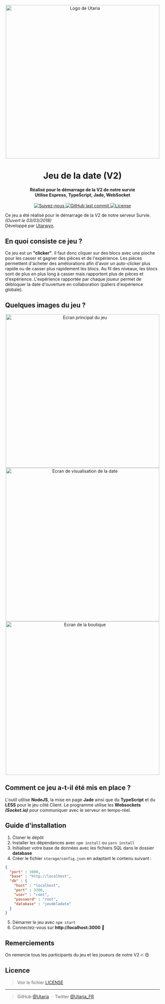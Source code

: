 <p align="center">
    <img src="https://i.imgur.com/rNl9EhX.png" alt="Logo de Utaria" width="500">
</p>

<h1 align="center">Jeu de la date (V2)</h1>
<h4 align="center">
Réalisé pour le démarrage de la V2 de notre survie
<br>
Utilise Express, TypeScript, Jade, WebSocket
</h4>

<p align="center">
    <a href="https://twitter.com/Utaria_FR">
        <img src="https://img.shields.io/twitter/follow/Utaria_FR.svg?style=social&label=Suivez-nous%20sur%20Twitter" alt="Suivez-nous">
    </a>
    <a href="https://github.com/Utaria/jeudeladate/commits/master">
        <img src="https://img.shields.io/github/last-commit/Utaria/jeudeladate/master.svg" alt="GitHub last commit">
    </a>
    <a href="https://github.com/Utaria/jeudeladate/blob/master/LICENSE">
        <img src="https://img.shields.io/badge/Licenses-CC%20BY--SA%203.0%20&%20MIT-green.svg" alt="License">
    </a>
</p>

Ce jeu a été réalisé pour le démarrage de la V2 de notre serveur Survie. *(Ouvert le 03/03/2018)* \
Développé par [Utarwyn](https://github.com/utarwyn).  


## En quoi consiste ce jeu ?

Ce jeu est un __"clicker"__. Il faut donc cliquer sur des blocs avec une pioche pour les casser et gagner des pièces et de l'expérience. Les pièces permettent d'acheter des améliorations afin d'avoir un auto-clicker plus rapide ou de casser plus rapidement les blocs. Au fil des niveaux, les blocs sont de plus en plus long à casser mais rapportent plus de pièces et d'expérience. L'expérience rapportée par chaque joueur permet de débloquer la date d'ouverture en collaboration (paliers d'expérience globale).

## Quelques images du jeu ?

<p align="center">
  <img src="https://i.imgur.com/ccEjt0o.png" alt="Ecran principal du jeu" width="500"><br>
  <img src="https://i.imgur.com/I2xlJBE.png" alt="Ecran de visualisation de la date" width="500"><br>
  <img src="https://i.imgur.com/tRUugQh.png" alt="Ecran de la boutique" width="500">
</p>

## Comment ce jeu a-t-il été mis en place ?

L'outil utilise **NodeJS**, la mise en page **Jade** ainsi que du **TypeScript** et du **LESS** pour le jeu côté Client.
Le programme utilise les **Websockets *(Socket.io)*** pour communiquer avec le serveur en temps-réel.

## Guide d'installation

1. Cloner le dépôt
2. Installer les dépendances avec `npm install` ou `yarn install`
3. Initialiser votre base de données avec les fichiers SQL dans le dossier **database**
4. Créer le fichier `storage/config.json` en adaptant le contenu suivant :
```json
{
  "port" : 3000,
  "base" : "http://localhost",
  "db" : {
    "host" : "localhost",
    "port" : 3306,
    "user" : "root",
    "password" : "root",
    "database" : "jeudeladate"
  }
}
```
5. Démarrer le jeu avec `npm start`
6. Connectez-vous sur **http://localhost:3000** :rocket:

## Remerciements

On remercie tous les participants du jeu et les joueurs de notre V2 :fire: :heart_eyes:

## Licence

> Voir le fichier [LICENSE](https://github.com/Utaria/jeudeladate/blob/master/LICENSE)

---

> GitHub [@Utaria](https://github.com/utaria) &nbsp;&middot;&nbsp;
> Twitter [@Utaria_FR](https://twitter.com/Utaria_FR)
